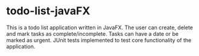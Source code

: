 # todo-list-javaFX
This is a todo list application written in JavaFX. 
The user can create, delete and mark tasks as complete/incomplete. Tasks can have a date or be marked as urgent.
JUnit tests implemented to test core functionality of the application.



